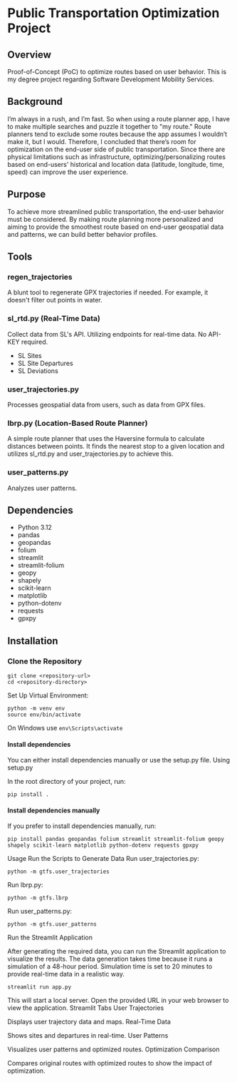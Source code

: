# Public Transportation Optimization Project

## Overview
Proof-of-Concept (PoC) to optimize routes based on user behavior. This is my degree project regarding Software Development Mobility Services.

## Background
I’m always in a rush, and I’m fast. So when using a route planner app, I have to make multiple searches and puzzle it together to "my route." Route planners tend to exclude some routes because the app assumes I wouldn’t make it, but I would. Therefore, I concluded that there’s room for optimization on the end-user side of public transportation. Since there are physical limitations such as infrastructure, optimizing/personalizing routes based on end-users' historical and location data (latitude, longitude, time, speed) can improve the user experience.

## Purpose
To achieve more streamlined public transportation, the end-user behavior must be considered. By making route planning more personalized and aiming to provide the smoothest route based on end-user geospatial data and patterns, we can build better behavior profiles.

## Tools

### regen_trajectories
A blunt tool to regenerate GPX trajectories if needed. For example, it doesn't filter out points in water.

### sl_rtd.py (Real-Time Data)
Collect data from SL's API. Utilizing endpoints for real-time data. No API-KEY required.
- SL Sites
- SL Site Departures
- SL Deviations

### user_trajectories.py
Processes geospatial data from users, such as data from GPX files.

### lbrp.py (Location-Based Route Planner)
A simple route planner that uses the Haversine formula to calculate distances between points. It finds the nearest stop to a given location and utilizes sl_rtd.py and user_trajectories.py to achieve this.

### user_patterns.py
Analyzes user patterns.

## Dependencies
- Python 3.12
- pandas
- geopandas
- folium
- streamlit
- streamlit-folium
- geopy
- shapely
- scikit-learn
- matplotlib
- python-dotenv
- requests
- gpxpy

## Installation

### Clone the Repository
```
git clone <repository-url>
cd <repository-directory>
```
Set Up Virtual Environment:
```
python -m venv env
source env/bin/activate
```
On Windows use `env\Scripts\activate`

#### Install dependencies
You can either install dependencies manually or use the setup.py file.
Using setup.py

In the root directory of your project, run:
```
pip install .
```

#### Install dependencies manually
If you prefer to install dependencies manually, run:
```
pip install pandas geopandas folium streamlit streamlit-folium geopy shapely scikit-learn matplotlib python-dotenv requests gpxpy
```
Usage
Run the Scripts to Generate Data
Run user_trajectories.py:
```
python -m gtfs.user_trajectories
```
Run lbrp.py:
```
python -m gtfs.lbrp
```
Run user_patterns.py:
```
python -m gtfs.user_patterns
```
Run the Streamlit Application

After generating the required data, you can run the Streamlit application to visualize the results. The data generation takes time because it runs a simulation of a 48-hour period. Simulation time is set to 20 minutes to provide real-time data in a realistic way.
```
streamlit run app.py
```
This will start a local server. Open the provided URL in your web browser to view the application.
Streamlit Tabs
User Trajectories

Displays user trajectory data and maps.
Real-Time Data

Shows sites and departures in real-time.
User Patterns

Visualizes user patterns and optimized routes.
Optimization Comparison

Compares original routes with optimized routes to show the impact of optimization.

